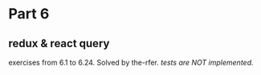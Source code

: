 # Part 6

## redux & react query

exercises from 6.1 to 6.24.
Solved by the-rfer.
_tests are NOT implemented._
